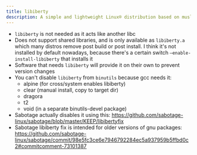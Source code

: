 ```yaml
---
title: libiberty
description: A simple and lightweight Linux® distribution based on musl libc and toybox
---
```


- `libiberty` is not needed as it acts like another libc
- Does not support shared libraries, and is only available as `libiberty.a` which many distros remove post build or post install. I think it's not installed by default nowadays, because there's a certain switch `—enable-install-libiberty` that installs it
- Software that needs `libiberty` will provide it on their own to prevent version changes
- You can't disable `libiberty` from `binutils` because gcc needs it:
  - alpine (for cross/system enables libiberty)
  - clear (manual install, copy to target dir)
  - dragora
  - t2
  - void (in a separate binutils-devel package)
- Sabotage actually disables it using this: https://github.com/sabotage-linux/sabotage/blob/master/KEEP/libibertyfix
- Sabotage libiberty fix is intended for older versions of gnu packages: https://github.com/sabotage-linux/sabotage/commit/98e5fc3ce6e7946792284ec5a937959b5ffbd0c2#commitcomment-73101387
